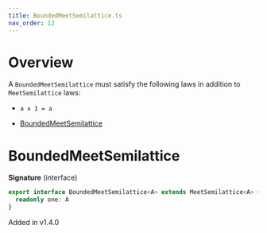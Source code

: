 ```yaml
---
title: BoundedMeetSemilattice.ts
nav_order: 12
---
```


# Overview

A `BoundedMeetSemilattice` must satisfy the following laws in addition to `MeetSemilattice` laws:

- `a ∧ 1 = a`

<!-- START doctoc generated TOC please keep comment here to allow auto update -->
<!-- DON'T EDIT THIS SECTION, INSTEAD RE-RUN doctoc TO UPDATE -->


- [BoundedMeetSemilattice](#boundedmeetsemilattice)

<!-- END doctoc generated TOC please keep comment here to allow auto update -->

# BoundedMeetSemilattice

**Signature** (interface)

```ts
export interface BoundedMeetSemilattice<A> extends MeetSemilattice<A> {
  readonly one: A
}
```

Added in v1.4.0
